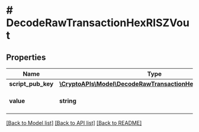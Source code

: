 # # DecodeRawTransactionHexRISZVout

## Properties

Name | Type | Description | Notes
------------ | ------------- | ------------- | -------------
**script_pub_key** | [**\CryptoAPIs\Model\DecodeRawTransactionHexRISZScriptPubKey**](DecodeRawTransactionHexRISZScriptPubKey.md) |  |
**value** | **string** | Defines the specific amount. | [optional]

[[Back to Model list]](../../README.md#models) [[Back to API list]](../../README.md#endpoints) [[Back to README]](../../README.md)
